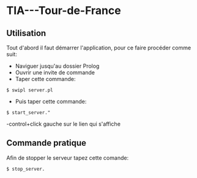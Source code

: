 # TIA---Tour-de-France

## Utilisation

Tout d'abord il faut démarrer l'application, pour ce faire procéder comme suit:

- Naviguer jusqu'au dossier Prolog
- Ouvrir une invite de commande
- Taper cette commande:

```
$ swipl server.pl
```

- Puis taper cette commande:

```
$ start_server."
```

-control+click gauche sur le lien qui s'affiche

## Commande pratique

Afin de stopper le serveur tapez cette comande:

```
$ stop_server.
```
